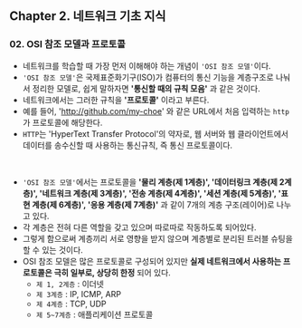 ## Chapter 2. 네트워크 기초 지식
### 02. OSI 참조 모델과 프로토콜
* 네트워크를 학습할 때 가장 먼저 이해해야 하는 개념이 `'OSI 참조 모델'`이다.
* `'OSI 참조 모델'`은 국제표준화기구(ISO)가 컴퓨터의 통신 기능을 계층구조로 나눠서 정리한 모델로, 쉽게 말하자면 **'통신할 때의 규칙 모음'** 과 같은 것이다.
* 네트워크에서는 그러한 규칙을 **'프로토콜'** 이라고 부른다.
* 예를 들어, 'http://github.com/my-choe' 와 같은 URL에서 처음 입력하는 `http`가 프로토콜에 해당한다.
* `HTTP`는 'HyperText Transfer Protocol'의 약자로, 웹 서버와 웹 클라이언트에서 데이터를 송수신할 때 사용하는 통신규칙, 즉 통신 프로토콜이다.

<br/>

* `'OSI 참조 모델'`에서는 프로토콜을 **'물리 계층(제 1계층)', '데이터링크 계층(제 2계층)', '네트워크 계층(제 3계층)', '전송 계층(제 4계층)', '세션 계층(제 5계층)', '표현 계층(제 6계층)', '응용 계층(제 7계층)'** 과 같이 7개의 계층 구조(레이어)로 나누고 있다.
* 각 계층은 전혀 다른 역할을 갖고 있으며 따로따로 작동하도록 되어있다.
* 그렇게 함으로써 계층끼리 서로 영향을 받지 않으며 계층별로 분리된 트러블 슈팅을 할 수 있는 것이다.
* OSI 참조 모델은 많은 프로토콜로 구성되어 있지만 **실제 네트워크에서 사용하는 프로토콜은 극히 일부로, 상당히 한정** 되어 있다.
	* `제 1, 2계층` : 이더넷
	* `제 3계층` : IP, ICMP, ARP
	* `제 4계층` : TCP, UDP
	* `제 5~7계층` : 애플리케이션 프로토콜 
